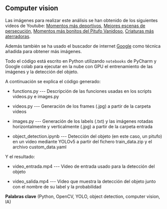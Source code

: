 ## Computer vision

Las imágenes para realizar este análisis se han obtenido de los siguientes videos de Youtube: [Momentos más deportivos](https://www.youtube.com/watch?v=MLoGKahcQG0), [Mejores escenas de persecución](https://www.youtube.com/watch?v=KDbYC8a-Wtw), [Momentos más bonitos del Pitufo Vanidoso](https://www.youtube.com/watch?v=yURcfQUaAGM), [Criaturas más aterradoras](https://www.youtube.com/watch?v=jCONWIE2TYw).

Además también se ha usado el buscador de internet [Google](https://www.google.com/) como técnica añadida para obtener más imágenes.

Todo el código está escrito en Python utilizando `notebooks` de PyCharm y Google colab para ejecutar en la nube con GPU el entrenamiento de las imágenes y la detección del objeto.

A continuación se explica el código generado:

* functions.py --- Descripción de las funciones usadas en los scripts videos.py e images.py

* videos.py --- Generación de los frames (.jpg) a partir de la carpeta videos

* images.py --- Generación de los labels (.txt) y las imágenes rotadas horizontalmente y verticalmente (.jpg) a partir de la carpeta entrada

* object_detection.ipynb --- Detección del objeto (en este caso, un pitufo) en un video mediante YOLOv5 a partir del fichero train_data.zip y el archivo custom_data.yaml 

Y el resultado:

* video_entrada.mp4 --- Video de entrada usado para la detección del objeto

* video_salida.mp4 --- Video que muestra la detección del objeto junto con el nombre de su label y la probabilidad



**Palabras clave** (Python, OpenCV, YOLO, object detection, computer vision, IA)
